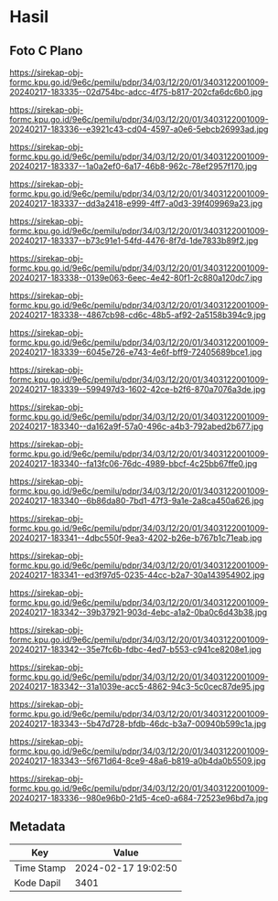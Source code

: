 # Hasil

## Foto C Plano

https://sirekap-obj-formc.kpu.go.id/9e6c/pemilu/pdpr/34/03/12/20/01/3403122001009-20240217-183335--02d754bc-adcc-4f75-b817-202cfa6dc6b0.jpg

https://sirekap-obj-formc.kpu.go.id/9e6c/pemilu/pdpr/34/03/12/20/01/3403122001009-20240217-183336--e3921c43-cd04-4597-a0e6-5ebcb26993ad.jpg

https://sirekap-obj-formc.kpu.go.id/9e6c/pemilu/pdpr/34/03/12/20/01/3403122001009-20240217-183337--1a0a2ef0-6a17-46b8-962c-78ef2957f170.jpg

https://sirekap-obj-formc.kpu.go.id/9e6c/pemilu/pdpr/34/03/12/20/01/3403122001009-20240217-183337--dd3a2418-e999-4ff7-a0d3-39f409969a23.jpg

https://sirekap-obj-formc.kpu.go.id/9e6c/pemilu/pdpr/34/03/12/20/01/3403122001009-20240217-183337--b73c91e1-54fd-4476-8f7d-1de7833b89f2.jpg

https://sirekap-obj-formc.kpu.go.id/9e6c/pemilu/pdpr/34/03/12/20/01/3403122001009-20240217-183338--0139e063-6eec-4e42-80f1-2c880a120dc7.jpg

https://sirekap-obj-formc.kpu.go.id/9e6c/pemilu/pdpr/34/03/12/20/01/3403122001009-20240217-183338--4867cb98-cd6c-48b5-af92-2a5158b394c9.jpg

https://sirekap-obj-formc.kpu.go.id/9e6c/pemilu/pdpr/34/03/12/20/01/3403122001009-20240217-183339--6045e726-e743-4e6f-bff9-72405689bce1.jpg

https://sirekap-obj-formc.kpu.go.id/9e6c/pemilu/pdpr/34/03/12/20/01/3403122001009-20240217-183339--599497d3-1602-42ce-b2f6-870a7076a3de.jpg

https://sirekap-obj-formc.kpu.go.id/9e6c/pemilu/pdpr/34/03/12/20/01/3403122001009-20240217-183340--da162a9f-57a0-496c-a4b3-792abed2b677.jpg

https://sirekap-obj-formc.kpu.go.id/9e6c/pemilu/pdpr/34/03/12/20/01/3403122001009-20240217-183340--fa13fc06-76dc-4989-bbcf-4c25bb67ffe0.jpg

https://sirekap-obj-formc.kpu.go.id/9e6c/pemilu/pdpr/34/03/12/20/01/3403122001009-20240217-183340--6b86da80-7bd1-47f3-9a1e-2a8ca450a626.jpg

https://sirekap-obj-formc.kpu.go.id/9e6c/pemilu/pdpr/34/03/12/20/01/3403122001009-20240217-183341--4dbc550f-9ea3-4202-b26e-b767b1c71eab.jpg

https://sirekap-obj-formc.kpu.go.id/9e6c/pemilu/pdpr/34/03/12/20/01/3403122001009-20240217-183341--ed3f97d5-0235-44cc-b2a7-30a143954902.jpg

https://sirekap-obj-formc.kpu.go.id/9e6c/pemilu/pdpr/34/03/12/20/01/3403122001009-20240217-183342--39b37921-903d-4ebc-a1a2-0ba0c6d43b38.jpg

https://sirekap-obj-formc.kpu.go.id/9e6c/pemilu/pdpr/34/03/12/20/01/3403122001009-20240217-183342--35e7fc6b-fdbc-4ed7-b553-c941ce8208e1.jpg

https://sirekap-obj-formc.kpu.go.id/9e6c/pemilu/pdpr/34/03/12/20/01/3403122001009-20240217-183342--31a1039e-acc5-4862-94c3-5c0cec87de95.jpg

https://sirekap-obj-formc.kpu.go.id/9e6c/pemilu/pdpr/34/03/12/20/01/3403122001009-20240217-183343--5b47d728-bfdb-46dc-b3a7-00940b599c1a.jpg

https://sirekap-obj-formc.kpu.go.id/9e6c/pemilu/pdpr/34/03/12/20/01/3403122001009-20240217-183343--5f671d64-8ce9-48a6-b819-a0b4da0b5509.jpg

https://sirekap-obj-formc.kpu.go.id/9e6c/pemilu/pdpr/34/03/12/20/01/3403122001009-20240217-183336--980e96b0-21d5-4ce0-a684-72523e96bd7a.jpg


## Metadata

| Key        | Value               |
| ---------- | ------------------- |
| Time Stamp | 2024-02-17 19:02:50 |
| Kode Dapil | 3401                |



